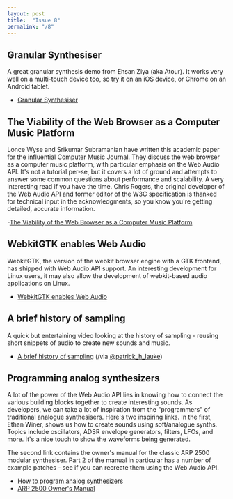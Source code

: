 ```yaml
---
layout: post
title:  "Issue 8"
permalink: "/8"
---
```


## Granular Synthesiser ##

A great granular synthesis demo from Ehsan Ziya (aka Ātour). It works
very well on a multi-touch device too, so try it on an iOS device, or
Chrome on an Android tablet.

- [Granular Synthesiser](http://www.chromeexperiments.com/detail/granular-synthesiser/)

## The Viability of the Web Browser as a Computer Music Platform ##

Lonce Wyse and Srikumar Subramanian have written this academic paper
for the influential Computer Music Journal. They discuss the web
browser as a computer music platform, with particular emphasis on the
Web Audio API. It's not a tutorial per-se, but it covers a lot of
ground and attempts to answer some common questions about performance
and scalability. A very interesting read if you have the time. Chris
Rogers, the original developer of the Web Audio API and former editor
of the W3C specification is thanked for technical input in the
acknowledgments, so you know you're getting detailed, accurate
information.

-[The Viability of the Web Browser as a Computer Music Platform](http://www.mitpressjournals.org/doi/pdfplus/10.1162/COMJ_a_00213)

## WebkitGTK enables Web Audio ##

WebkitGTK, the version of the webkit browser engine with a GTK
frontend, has shipped with Web Audio API support. An interesting
development for Linux users, it may also allow the development of
webkit-based audio applications on Linux.

- [WebkitGTK enables Web Audio](http://news.softpedia.com/news/WebKitGTK-2-2-4-Enables-Web-Audio-by-Default-420048.shtml)

## A brief history of sampling ##

A quick but entertaining video looking at the history of sampling -
reusing short snippets of audio to create new sounds and music.

- [A brief history of sampling](http://www.openculture.com/2014/01/a-brief-history-of-sampling.html) (/via [@patrick_h_lauke](https://twitter.com/patrick_h_lauke))

## Programming analog synthesizers ##

A lot of the power of the Web Audio API lies in knowing how to connect
the various building blocks together to create interesting sounds. As
developers, we can take a lot of inspiration from the "programmers" of
traditional analogue synthesisers. Here's two inspiring links. In the
first, Ethan Winer, shows us how to create sounds using soft/analogue
synths. Topics include oscillators, ADSR envelope generators, filters,
LFOs, and more. It's a nice touch to show the waveforms being generated.

The second link contains the owner's manual for the classic ARP 2500
modular synthesiser. Part 2 of the manual in particular has a number
of example patches - see if you can recreate them using the Web Audio
API.

- [How to program analog synthesizers](http://vimeo.com/1309545)
- [ARP 2500 Owner's Manual](http://www.guitarfool.com/ARP2500.html)
